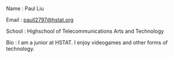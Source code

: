 Name : Paul Liu

Email : paull2797@hstat.org

School : Highschool of Telecommunications Arts and Technology

Bio : I am a junior at HSTAT. I enjoy videogames and other forms of technology.

